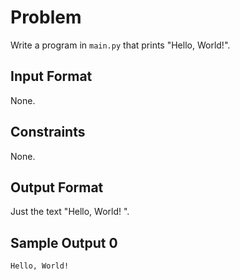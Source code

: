 # Problem

Write a program in `main.py` that prints "Hello, World!".

## Input Format

None.

## Constraints

None.

## Output Format

Just the text "Hello, World! ".

## Sample Output 0

```
Hello, World! 
```
